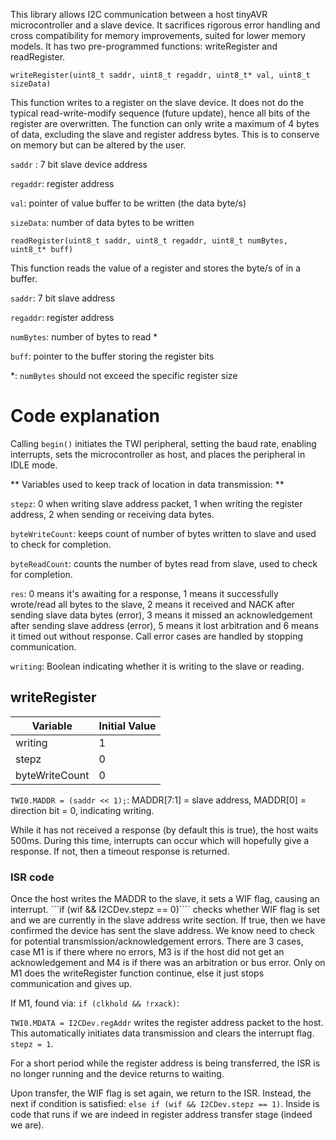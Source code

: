 This library allows I2C communication between a host tinyAVR microcontroller and a slave device. It sacrifices rigorous error handling and cross compatibility for memory improvements, suited for lower memory models. It has two pre-programmed functions: writeRegister and readRegister.

```writeRegister(uint8_t saddr, uint8_t regaddr, uint8_t* val, uint8_t sizeData)```

This function writes to a register on the slave device. It does not do the typical read-write-modify sequence (future update), hence all bits of the register are overwritten. The function can only write a maximum of 4 bytes of data, excluding the slave and register address bytes. This is to conserve on memory but can be altered by the user.

```saddr``` : 7 bit slave device address 

```regaddr```: register address

```val```: pointer of value buffer to be written (the data byte/s)

```sizeData```: number of data bytes to be written




```readRegister(uint8_t saddr, uint8_t regaddr, uint8_t numBytes, uint8_t* buff)```

This function reads the value of a register and stores the byte/s of in a buffer.

```saddr```: 7 bit slave address

```regaddr```: register address

```numBytes```: number of bytes to read *

```buff```: pointer to the buffer storing the register bits



*: ```numBytes``` should not exceed the specific register size


# Code explanation

Calling ```begin()``` initiates the TWI peripheral, setting the baud rate, enabling interrupts, sets the microcontroller as host, and places the peripheral in IDLE mode. 

** Variables used to keep track of location in data transmission: **

```stepz```: 0 when writing slave address packet, 1 when writing the register address, 2 when sending or receiving data bytes. 

```byteWriteCount```: keeps count of number of bytes written to slave and used to check for completion.

```byteReadCount```: counts the number of bytes read from slave, used to check for completion.

```res```: 0 means it's awaiting for a response, 1 means it successfully wrote/read all bytes to the slave, 2 means it received and NACK after sending slave data bytes (error), 3 means it missed an acknowledgement after sending slave address (error), 5 means it lost arbitration and 6 means it timed out without response. Call error cases are handled by stopping communication. 

```writing```: Boolean indicating whether it is writing to the slave or reading. 

## writeRegister

| Variable | Initial Value | 
| -------- | ------|
| writing | 1 |
| stepz | 0 | 
| byteWriteCount | 0 | 
 
```TWI0.MADDR = (saddr << 1);```: MADDR[7:1] = slave address, MADDR[0] = direction bit = 0, indicating writing.

While it has not received a response (by default this is true), the host waits 500ms. During this time, interrupts can occur which will hopefully give a response. If not, then a timeout response is returned. 

### ISR code

Once the host writes the MADDR to the slave, it sets a WIF flag, causing an interrupt. ```if (wif && I2CDev.stepz == 0)```` checks whether WIF flag is set and we are currently in the slave address write section. If true, then we have confirmed the device has sent the slave address. We know need to check for potential transmission/acknowledgement errors. There are 3 cases, case M1 is if there where no errors, M3 is if the host did not get an acknowledgement and M4 is if there was an arbitration or bus error. Only on M1 does the writeRegister function continue, else it just stops communication and gives up. 

If M1, found via: ```if (clkhold && !rxack)```: 

```TWI0.MDATA = I2CDev.regAddr``` writes the register address packet to the host. This automatically initiates data transmission and clears the interrupt flag. ```stepz = 1```.

For a short period while the register address is being transferred, the ISR is no longer running and the device returns to waiting. 

Upon transfer, the WIF flag is set again, we return to the ISR. Instead, the next if condition is satisfied: ```else if (wif && I2CDev.stepz == 1)```. 
Inside is code that runs if we are indeed in register address transfer stage (indeed we are). 









